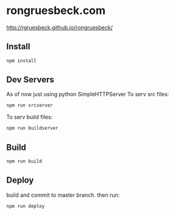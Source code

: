 # rongruesbeck.com
http://rgruesbeck.github.io/rongruesbeck/

## Install
```sh
npm install
```

## Dev Servers
As of now just using python SimpleHTTPServer
To serv src files:
```sh
npm run srcserver
```
To serv build files:
```sh
npm run buildserver
```

## Build
```sh
npm run build
```

## Deploy
build and commit to master branch. then run:
```sh
npm run deploy
```
